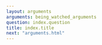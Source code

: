 ```yaml
---
layout: arguments
arguments: being_watched_arguments 
question: index.question
title: index.title
next: "arguments.html" 
---
```


